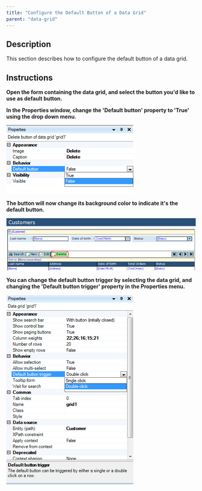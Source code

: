 ```yaml
---
title: "Configure the Default Button of a Data Grid"
parent: "data-grid"
---
```

## Description

This section describes how to configure the default button of a data grid.

## Instructions

 **Open the form containing the data grid, and select the button you'd like to use as default button.**

 **In the Properties window, change the 'Default button' property to 'True' using the drop down menu.**

![](attachments/2621443/2752629.png)

 **The button will now change its background color to indicate it's the default button.**

![](attachments/2621443/2752628.png)

 **You can change the default button trigger by selecting the data grid, and changing the 'Default button trigger' property in the Properties menu.**

![](attachments/2621443/2752631.png)
